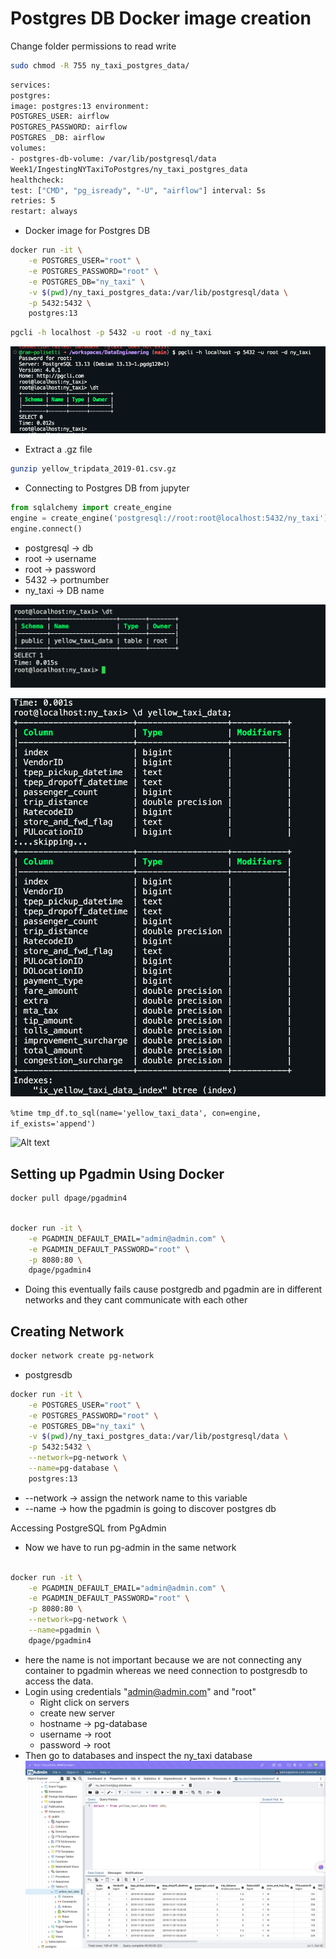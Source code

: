 # Postgres DB Docker image creation

Change folder permissions to read write

```bash
sudo chmod -R 755 ny_taxi_postgres_data/
```

```bash
services:
postgres:
image: postgres:13 environment:
POSTGRES_USER: airflow
POSTGRES_PASSWORD: airflow
POSTGRES _DB: airflow 
volumes:
- postgres-db-volume: /var/lib/postgresql/data 
Week1/IngestingNYTaxiToPostgres/ny_taxi_postgres_data
healthcheck:
test: ["CMD", "pg_isready", "-U", "airflow"] interval: 5s
retries: 5
restart: always
```

- Docker image for Postgres DB

```bash
docker run -it \
    -e POSTGRES_USER="root" \
    -e POSTGRES_PASSWORD="root" \
    -e POSTGRES_DB="ny_taxi" \
    -v $(pwd)/ny_taxi_postgres_data:/var/lib/postgresql/data \
    -p 5432:5432 \
    postgres:13
```

```bash
pgcli -h localhost -p 5432 -u root -d ny_taxi
```

![Alt text](image.png)

- Extract a .gz file

```bash
gunzip yellow_tripdata_2019-01.csv.gz 
```

- Connecting to Postgres DB from jupyter

```python
from sqlalchemy import create_engine
engine = create_engine('postgresql://root:root@localhost:5432/ny_taxi')
engine.connect()
```

- postgresql -> db
- root -> username
- root -> password
- 5432 -> portnumber
- ny_taxi -> DB name

![Alt text](image-1.png)

![Alt text](image-2.png)

```%time tmp_df.to_sql(name='yellow_taxi_data', con=engine, if_exists='append')```

![Alt text](image-3.png)

## Setting up Pgadmin Using Docker

```bash
docker pull dpage/pgadmin4
```

```bash

docker run -it \
    -e PGADMIN_DEFAULT_EMAIL="admin@admin.com" \
    -e PGADMIN_DEFAULT_PASSWORD="root" \
    -p 8080:80 \
    dpage/pgadmin4
```

- Doing this eventually fails cause postgredb and pgadmin are in different networks and they cant communicate with each other

## Creating Network 

```bash
docker network create pg-network
```

- postgresdb

```bash
docker run -it \
    -e POSTGRES_USER="root" \
    -e POSTGRES_PASSWORD="root" \
    -e POSTGRES_DB="ny_taxi" \
    -v $(pwd)/ny_taxi_postgres_data:/var/lib/postgresql/data \
    -p 5432:5432 \
    --network=pg-network \
    --name=pg-database \ 
    postgres:13
```

- --network -> assign the network name to this variable
- --name -> how the pgadmin is going to discover postgres db

Accessing PostgreSQL from PgAdmin

- Now we have to run pg-admin in the same network

```bash

docker run -it \
    -e PGADMIN_DEFAULT_EMAIL="admin@admin.com" \
    -e PGADMIN_DEFAULT_PASSWORD="root" \
    -p 8080:80 \
    --network=pg-network \
    --name=pgadmin \ 
    dpage/pgadmin4
```

- here the name is not important because we are not connecting any container to pgadmin whereas we need connection to postgresdb to access the data.
- Login using credentials "admin@admin.com" and "root"
  - Right click on servers 
  - create new server
  - hostname -> pg-database
  - username -> root
  - password -> root
- Then go to databases and inspect the ny_taxi database
![Alt text](image-4.png)